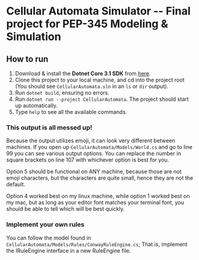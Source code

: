 # Cellular Automata Simulator -- Final project for PEP-345 Modeling & Simulation

## How to run

1. Download & install the **Dotnet Core 3.1 SDK** from [here](https://dotnet.microsoft.com/download).
2. Clone this project to your local machine, and cd into the project root
     (You should see `CellularAutomata.sln` in an `ls` or `dir` output).
3. Run `dotnet build`, ensuring no errors.
4. Run `dotnet run --project CellularAutomata`. The project should start up automatically.
5. Type `help` to see all the available commands.

### This output is all messed up!

Because the output utilizes emoji, it can look very different between machines. If you open up
`CellularAutomata/Models/World.cs` and go to line 99 you can see various output options. You can
replace the number in square brackets on line 107 with whichever option is best for you.

Option 5 should be functional on ANY machine, because those are not emoji characters, but the characters
are quite small, hence they are not the default.

Option 4 worked best on my linux machine, while option 1 worked best on my mac, but as long as
your editor font matches your terminal font, you should be able to tell which will be best quickly.

### Implement your own rules

You can follow the model found in `CellularAutomata/Models/Rules/ConwayRuleEngine.cs`; That is, implement
the IRuleEngine interface in a new RuleEngine file.
